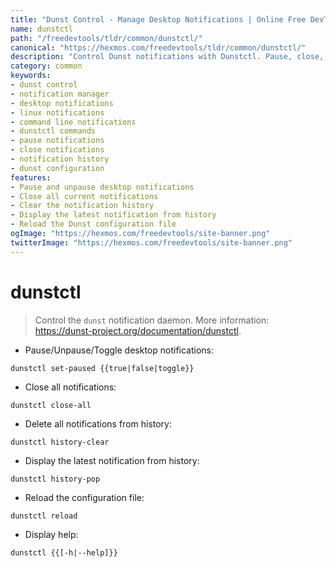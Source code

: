 ```yaml
---
title: "Dunst Control - Manage Desktop Notifications | Online Free DevTools by Hexmos"
name: dunstctl
path: "/freedevtools/tldr/common/dunstctl/"
canonical: "https://hexmos.com/freedevtools/tldr/common/dunstctl/"
description: "Control Dunst notifications with Dunstctl. Pause, close, and manage your desktop notifications easily using the command line. Free online tool, no registration required."
category: common
keywords:
- dunst control
- notification manager
- desktop notifications
- linux notifications
- command line notifications
- dunstctl commands
- pause notifications
- close notifications
- notification history
- dunst configuration
features:
- Pause and unpause desktop notifications
- Close all current notifications
- Clear the notification history
- Display the latest notification from history
- Reload the Dunst configuration file
ogImage: "https://hexmos.com/freedevtools/site-banner.png"
twitterImage: "https://hexmos.com/freedevtools/site-banner.png"
---
```


# dunstctl

> Control the `dunst` notification daemon.
> More information: <https://dunst-project.org/documentation/dunstctl>.

- Pause/Unpause/Toggle desktop notifications:

`dunstctl set-paused {{true|false|toggle}}`

- Close all notifications:

`dunstctl close-all`

- Delete all notifications from history:

`dunstctl history-clear`

- Display the latest notification from history:

`dunstctl history-pop`

- Reload the configuration file:

`dunstctl reload`

- Display help:

`dunstctl {{[-h|--help]}}`
